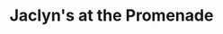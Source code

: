 ---
title: "Jaclyn's at the Promenade"
url: /albuquerque/jaclyns-at-the-promenade/
shop: Friseur
---